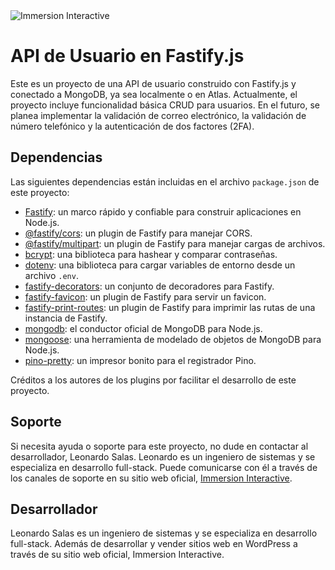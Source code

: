 <img src="https://immersioninteractive.com/wp-content/uploads/2022/03/immersion-interactive-logo-fullmdpi.png" alt="Immersion Interactive">

# API de Usuario en Fastify.js
Este es un proyecto de una API de usuario construido con Fastify.js y conectado a MongoDB, ya sea localmente o en Atlas. Actualmente, el proyecto incluye funcionalidad básica CRUD para usuarios. En el futuro, se planea implementar la validación de correo electrónico, la validación de número telefónico y la autenticación de dos factores (2FA).

## Dependencias
Las siguientes dependencias están incluidas en el archivo `package.json` de este proyecto:

- [Fastify](https://github.com/fastify/fastify): un marco rápido y confiable para construir aplicaciones en Node.js.
- [@fastify/cors](https://github.com/fastify/fastify-cors): un plugin de Fastify para manejar CORS.
- [@fastify/multipart](https://github.com/fastify/fastify-multipart): un plugin de Fastify para manejar cargas de archivos.
- [bcrypt](https://github.com/kelektiv/node.bcrypt.js): una biblioteca para hashear y comparar contraseñas.
- [dotenv](https://github.com/motdotla/dotenv): una biblioteca para cargar variables de entorno desde un archivo `.env`.
- [fastify-decorators](https://github.com/fastify/fastify-decorators): un conjunto de decoradores para Fastify.
- [fastify-favicon](https://github.com/fastify/fastify-favicon): un plugin de Fastify para servir un favicon.
- [fastify-print-routes](https://github.com/fastify/fastify-print-routes): un plugin de Fastify para imprimir las rutas de una instancia de Fastify.
- [mongodb](https://github.com/mongodb/mongo-csharp-driver): el conductor oficial de MongoDB para Node.js.
- [mongoose](https://github.com/Automattic/mongoose): una herramienta de modelado de objetos de MongoDB para Node.js.
- [pino-pretty](https://github.com/pinojs/pino-pretty): un impresor bonito para el registrador Pino.


Créditos a los autores de los plugins por facilitar el desarrollo de este proyecto.

## Soporte
Si necesita ayuda o soporte para este proyecto, no dude en contactar al desarrollador, Leonardo Salas. Leonardo es un ingeniero de sistemas y se especializa en desarrollo full-stack. Puede comunicarse con él a través de los canales de soporte en su sitio web oficial, [Immersion Interactive](https://immersioninteractive.com/).

## Desarrollador
Leonardo Salas es un ingeniero de sistemas y se especializa en desarrollo full-stack. Además de desarrollar y vender sitios web en WordPress a través de su sitio web oficial, Immersion Interactive.
